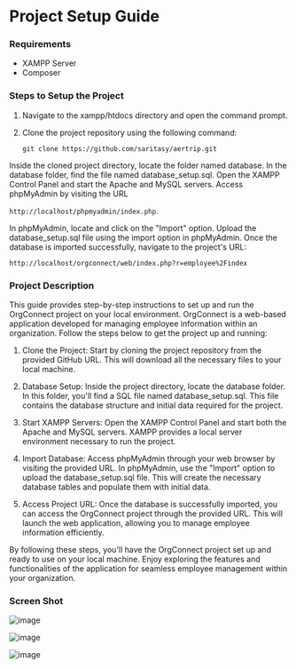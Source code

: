 # Project Setup Guide

### Requirements

- XAMPP Server
- Composer

### Steps to Setup the Project

1. Navigate to the xampp/htdocs directory and open the command prompt.
2. Clone the project repository using the following command:
   
   `git clone https://github.com/saritasy/aertrip.git`

Inside the cloned project directory, locate the folder named database.
In the database folder, find the file named database_setup.sql.
Open the XAMPP Control Panel and start the Apache and MySQL servers.
Access phpMyAdmin by visiting the URL 
   
   `http://localhost/phpmyadmin/index.php`.

In phpMyAdmin, locate and click on the "Import" option.
Upload the database_setup.sql file using the import option in phpMyAdmin.
Once the database is imported successfully, navigate to the project's URL:

   `http://localhost/orgconnect/web/index.php?r=employee%2Findex`

### Project Description

This guide provides step-by-step instructions to set up and run the OrgConnect project on your local environment. OrgConnect is a web-based application developed for managing employee information within an organization. Follow the steps below to get the project up and running:

1. Clone the Project: Start by cloning the project repository from the provided GitHub URL. This will download all the necessary files to your local machine.

2. Database Setup: Inside the project directory, locate the database folder. In this folder, you'll find a SQL file named database_setup.sql. This file contains the database structure and initial data required for the project.

3. Start XAMPP Servers: Open the XAMPP Control Panel and start both the Apache and MySQL servers. XAMPP provides a local server environment necessary to run the project.

4. Import Database: Access phpMyAdmin through your web browser by visiting the provided URL. In phpMyAdmin, use the "Import" option to upload the database_setup.sql file. This will create the necessary database tables and populate them with initial data.

5. Access Project URL: Once the database is successfully imported, you can access the OrgConnect project through the provided URL. This will launch the web application, allowing you to manage employee information efficiently.

By following these steps, you'll have the OrgConnect project set up and ready to use on your local machine. Enjoy exploring the features and functionalities of the application for seamless employee management within your organization.


### Screen Shot

![image](https://github.com/saritasy/aertrip/assets/109311562/d76d3725-307b-44ed-9704-644d40f9cc06)

![image](https://github.com/saritasy/aertrip/assets/109311562/1bf7a8f5-76d2-4977-bdb8-aff64e73d367)

![image](https://github.com/saritasy/aertrip/assets/109311562/013a6742-723b-4761-befb-3497ad1fbbae)


